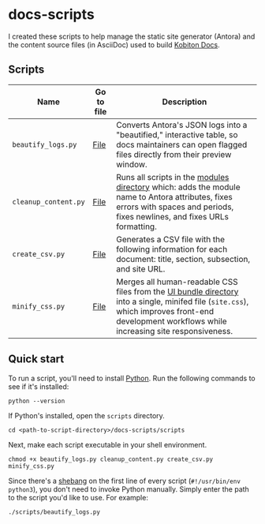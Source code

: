 # docs-scripts

I created these scripts to help manage the static site generator (Antora) and the content source files (in AsciiDoc) used to build [Kobiton Docs](https://docs.kobiton.com/).

## Scripts

| Name                 | Go to file                                 | Description                                                                                                                              |
|----------------------|--------------------------------------------|------------------------------------------------------------------------------------------------------------------------------------------|
| `beautify_logs.py`   | [File](scripts/beautify_logs.py)           | Converts Antora's JSON logs into a "beautified," interactive table, so docs maintainers can open flagged files directly from their preview window.                |
| `cleanup_content.py` | [File](scripts/cleanup_content.py)         | Runs all scripts in the [modules directory](./modules) which: adds the module name to Antora attributes, fixes errors with spaces and periods, fixes newlines, and fixes URLs formatting.                   |
| `create_csv.py`      | [File](scripts/create_csv.py)              | Generates a CSV file with the following information for each document: title, section, subsection, and site URL.                                                   |
| `minify_css.py`      | [File](scripts/minify_css.py)              | Merges all human-readable CSS files from the [UI bundle directory](./ui-bundle/css) into a single, minifed file (`site.css`), which improves front-end development workflows while increasing site responsiveness. |


## Quick start

To run a script, you'll need to install [Python](https://www.python.org/downloads/). Run the following commands to see if it's installed:

```plaintext
python --version
```

If Python's installed, open the `scripts` directory.

```shell
cd <path-to-script-directory>/docs-scripts/scripts
```

Next, make each script executable in your shell environment.

```shell
chmod +x beautify_logs.py cleanup_content.py create_csv.py minify_css.py
```

Since there's a [shebang](https://en.wikipedia.org/wiki/Shebang_(Unix)) on the first line of every script (`#!/usr/bin/env python3`), you don't need to invoke Python manually. Simply enter the path to the script you'd like to use. For example:

```shell
./scripts/beautify_logs.py
```
